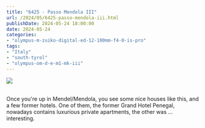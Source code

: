 ```yaml
---
title: "6425 - Passo Mendola III"
url: /2024/05/6425-passo-mendola-iii.html
publishDate: 2024-05-24 18:00:00
date: 2024-05-24
categories:
- "olympus-m-zuiko-digital-ed-12-100mm-f4-0-is-pro"
tags:
- "Italy"
- "south-tyrol"
- "olympus-om-d-e-m1-mk-iii"
---
```

<div class="container">
<div class="center"><a target="_blank" href="https://d25zfm9zpd7gm5.cloudfront.net/1200x1200/2020/20200905_093248_lr.jpg"><img class="webfeedsFeaturedVisual" src="https://d25zfm9zpd7gm5.cloudfront.net/0600x0600/2020/20200905_093248_lr.jpg" /></a></div>
</div>
<br />

Once you're up in Mendel/Mendola, you see some nice houses
like this, and a few former hotels. One of them, the former
Grand Hotel Penegal, nowadays contains luxurious private
apartments, the other was ... interesting.
